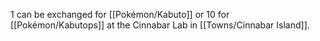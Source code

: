 1 can be exchanged for [[Pokémon/Kabuto]] or 10 for [[Pokémon/Kabutops]] at the Cinnabar Lab in [[Towns/Cinnabar Island]].